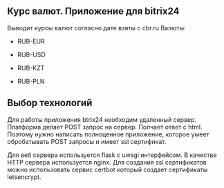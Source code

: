 ## Курс валют. Приложение для bitrix24

Выводит курсы валют согласно дате взяты с cbr.ru 
Валюты:

- RUB-EUR

- RUB-USD

- RUB-KZT

- RUB-PLN


## Выбор технологий  

Для работы приложения btrix24 необходим удаленный сервер. Платформа делает POST запрос на сервер. Полчает ответ c html. Поэтому нужно написать полноценное приложение, которое умеет обробатывать POST запросы и имеет ssl сертификат. 

Для веб сервера используется flask с uwsgi интерфейсом. В качестве HTTP сервера используется nginx. Для создания ssl сертификатов можно использовать сервис certbot который создает сертификаты letsencrypt.
